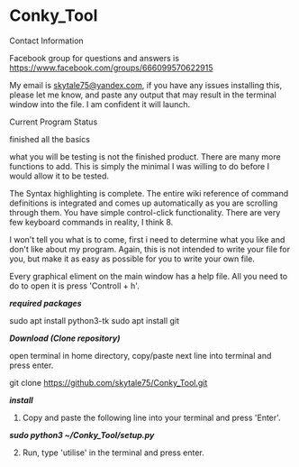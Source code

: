 # Conky_Tool

Contact Information

Facebook group for questions and answers is 
https://www.facebook.com/groups/666099570622915

My email is skytale75@yandex.com, if you have any issues
installing this, please let me know, and paste any output
that may result in the terminal window into the file. I am
confident it will launch.

Current Program Status

finished all the basics

what you will be testing is not the finished product. There
are many more functions to add. This is simply the minimal
I was willing to do before I would allow it to be tested.

The Syntax highlighting is complete. The entire
wiki reference of command definitions is integrated and comes
up automatically as you are scrolling through them. You have
simple control-click functionality. There are very few
keyboard commands in reality, I think 8.

I won't tell you what is to come, first i need to determine
what you like and don't like about my program. Again, this 
is not intended to write your file for you, but make it as
easy as possible for you to write your own file.

Every graphical eliment on the main window has a help file.
All you need to do to open it is press 'Controll + h'.

***required packages***

sudo apt install python3-tk
sudo apt install git

***Download (Clone repository)***

open terminal in home directory, copy/paste next line into
terminal and press enter.

git clone https://github.com/skytale75/Conky_Tool.git



***install***

1) Copy and paste the following line into your terminal
and press 'Enter'.


***sudo python3 ~/Conky_Tool/setup.py***


2) Run, type 'utilise' in the terminal and press enter.